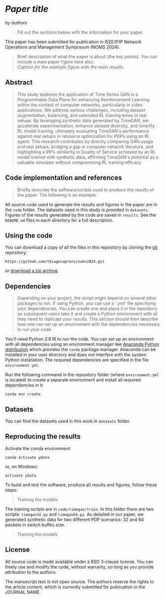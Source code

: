 # *Paper title*

by *authors*

> Fill out the sections below with the information for your paper.

This paper has been submitted for publication in IEEE/IFIP Network Operations and Management Symposium (NOMS 2024).

> Brief description of what the paper is about (the key points).
> You can include a main paper figure here also.  
*Caption for the example figure with the main results.*

## Abstract

> This study explores the application of Time Series GAN in a Programmable Data Plane for enhancing Reinforcement Learning within the context of computer networks, particularly in video applications. We address various challenges, including dataset augmentation, balancing, and extended RL training times in real setups. By leveraging synthetic data generated by TimeGAN, we accelerate experimentation, enhance dataset diversity, and simplify RL model training, ultimately evaluating TimeGAN's performance against real setups in resource optimization for PDPs using an RL agent. This research contributes by directly comparing GAN usage and real setups, bridging a gap in computer network literature, and highlighting a 99\% similarity in Quality of Service achieved by an RL model trained with synthetic data, affirming TimeGAN's potential as a valuable simulator without compromising RL training efficacy.

## Code implementation and references

> Briefly describe the software/scripts used to produce the results of the
> paper. The following is an example:

All source code used to generate the results and figures in the paper are in
the `code` folder.
The datasets used in this study is provided in `datasets`.
Figures of the results generated by the code are saved in `results`.
See the `README.md` files in each directory for a full description.

## Using the code

You can download a copy of all the files in this repository by cloning the
[git](https://git-scm.com/) repository:

    https://github.com/thiagocaproni/noms2024.git

or [download a zip archive](https://github.com/thiagocaproni/noms2024/archive/refs/heads/master.zip).

## Dependencies

> Depending on your project, the script might depend on several other packages
> to run. If using Python, you can use a '.yml' file specifying your dependencies.
> You can create one and place it in the repository so subsequent users take it
> and create a Python environment with all they need to replicate your results.
> This section should then describe how one can set up an environment with the
> dependencies necessary to run your code.

You'll need Python *3.9.16* to run the code.
You can set up an environment with all dependencies using an environment manager
like [Anaconda Python distribution](https://www.anaconda.com/download/) which
provides the `conda` package manager.
Anaconda can be installed in your user directory and does not interfere with
the system Python installation.
The required dependencies are specified in the file `environment.yml`.

Run the following command in the repository folder (where `environment.yml`
is located) to create a separate environment and install all required
dependencies in it:

    conda env create

## Datasets

You can find the datasets used in this work in `datasets` folder.

## Reproducing the results

Activate the conda environment:

    conda activate ydata

or, on Windows:

    activate ydata

To build and test the software, produce all results and figures, follow these steps:

> Training the models

The training scripts are in `code/timegan/train`. In this folder there are two scripts: `timegan32.py` and `timegan64.py`. As detailed in our paper, we generated synthetic data for two different PDP scenarios: 32 and 64 packets in switch buffes size.

> Training the models

## License

All source code is made available under a BSD 3-clause license. You can freely
use and modify the code, without warranty, so long as you provide attribution
to the authors.

The manuscript text is not open source. The authors reserve the rights to the
article content, which is currently submitted for publication in the
JOURNAL NAME.

